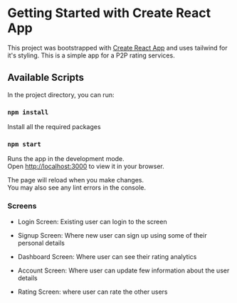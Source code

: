 # Getting Started with Create React App

This project was bootstrapped with [Create React App](https://github.com/facebook/create-react-app) and uses tailwind for it's styling. This is a simple app for a P2P rating services.

## Available Scripts

In the project directory, you can run:

### `npm install`

Install all the required packages

### `npm start`

Runs the app in the development mode.\
Open [http://localhost:3000](http://localhost:3000) to view it in your browser.

The page will reload when you make changes.\
You may also see any lint errors in the console.

### Screens

- Login Screen: Existing user can login to the screen

- Signup Screen: Where new user can sign up using some of their personal details

- Dashboard Screen: Where user can see their rating analytics

- Account Screen: Where user can update few information about the user details

- Rating Screen: where user can rate the other users
